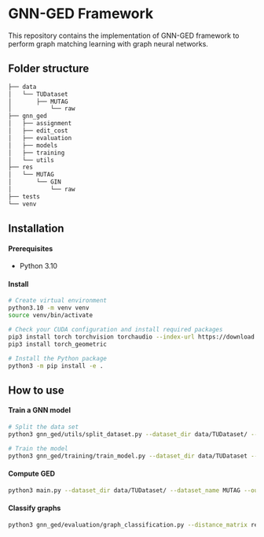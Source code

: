 #  GNN-GED Framework

This repository contains the implementation of GNN-GED framework to perform graph matching learning with graph neural networks.

## Folder structure
```bash
├── data
│   └── TUDataset
│       ├── MUTAG
│           └── raw
├── gnn_ged
│   ├── assignment
│   ├── edit_cost
│   ├── evaluation
│   ├── models
│   ├── training
│   └── utils
├── res
│   └── MUTAG
│       └── GIN
│           └── raw
├── tests
└── venv
```

## Installation

#### Prerequisites
 - Python 3.10

#### Install
```bash
# Create virtual environment
python3.10 -m venv venv
source venv/bin/activate

# Check your CUDA configuration and install required packages
pip3 install torch torchvision torchaudio --index-url https://download.pytorch.org/whl/cu124
pip3 install torch_geometric

# Install the Python package
python3 -m pip install -e .
```

## How to use

#### Train a GNN model
```bash
# Split the data set
python3 gnn_ged/utils/split_dataset.py --dataset_dir data/TUDataset/ --dataset_name MUTAG --output_dir res/MUTAG/

# Train the model
python3 gnn_ged/training/train_model.py --dataset_dir data/TUDataset --dataset_name MUTAG --arch gin --indices_dir res/MUTAG --output_dir res/MUTAG/GIN/raw/
```

#### Compute GED
```bash
python3 main.py --dataset_dir data/TUDataset/ --dataset_name MUTAG --output_dir res/MUTAG/GIN/raw/
```

#### Classify graphs
```bash
python3 gnn_ged/evaluation/graph_classification.py --distance_matrix res/MUTAG/GIN/raw/all_distances.npy --indices_dir res/MUTAG/ --dataset_dir data/TUDataset/ --dataset_name MUTAG --output_dir .
```